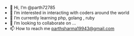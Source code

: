 - 👋 Hi, I’m @parth72785
- 👀 I’m interested in interacting with coders around the world
- 🌱 I’m currently learning php, golang , ruby
- 💞️ I’m looking to collaborate on ...
- 📫 How to reach me parthsharma19943@gmail.com

<!---
parth72785/parth72785 is a ✨ special ✨ repository because its `README.md` (this file) appears on your GitHub profile.
You can click the Preview link to take a look at your changes.
--->
